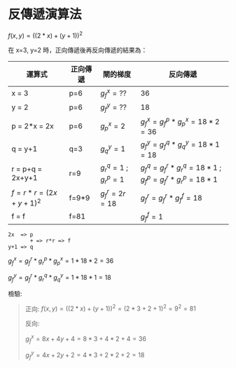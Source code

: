 # 反傳遞演算法


$f(x,y) = ((2*x)+(y+1))^2$

在 x=3, y=2 時，正向傳遞後再反向傳遞的結果為：

運算式               | 正向傳遞  |  閘的梯度                     | 反向傳遞
---------------------|----------|------------------------------|------------
x = 3                | p=6      | $g^x_f = ??$                 | 36
y = 2                | p=6      | $g^y_f = ??$                 | 18
p = 2*x = 2x         | p=6      | $g^x_p = 2$                  | $g^x_f = g^p_f*g^x_p=18*2=36$
q = y+1              | q=3      | $g^y_q = 1$                  | $g^y_f = g^q_f*g^y_q=18*1=18$
r = p+q = 2x+y+1     | r=9      | $g^q_r = 1$ ; $g^p_r = 1$    | $g^q_f = g^r_f*g^q_r=18*1$ ;  $g^p_f=g^r_f*g^p_r=18*1$
$f = r*r = (2x+y+1)^2$ | f=9*9    | $g^r_f = 2r=18$              | $g^r_f = g^r_f*g^f_f=18$
f = f                | f=81     |                              | $g^f_f = 1$


```
2x  => p
       + => r*r => f
y+1 => q
```

$g^x_f = g^r_f * g^p_r * g^x_p = 1*18*2=36$

$g^y_f = g^r_f * g^q_r * g^y_q = 1*18*1=18$


檢驗: 

> 正向: $f(x,y) = ((2*x)+(y+1))^2 = (2*3+2+1)^2 = 9^2 = 81$
> 
> 反向:
> 
> $g^x_f = 8x + 4y + 4 = 8*3 + 4*2 + 4 = 36$
> 
> $g^y_f = 4x + 2y + 2 = 4*3 + 2*2 + 2 = 18$

